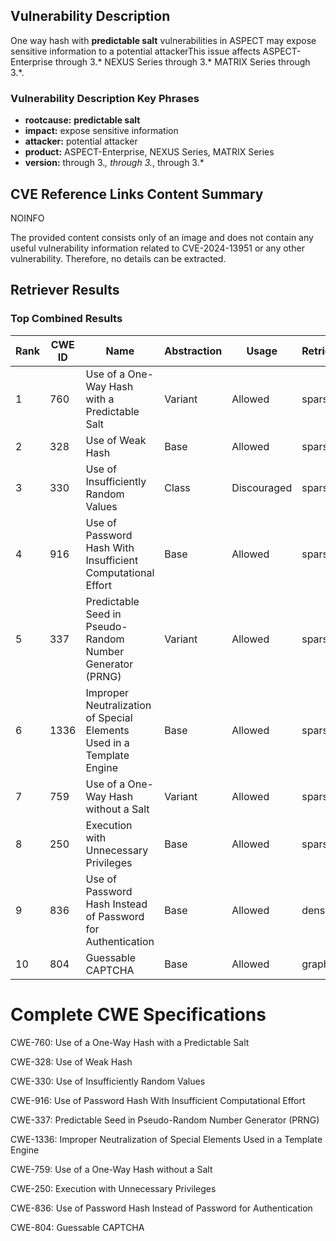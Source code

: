 ## Vulnerability Description
One way hash with **predictable salt** vulnerabilities in ASPECT may expose sensitive information to a potential attackerThis issue affects ASPECT-Enterprise through 3.* NEXUS Series through 3.* MATRIX Series through 3.*.

### Vulnerability Description Key Phrases
- **rootcause:** **predictable salt**
- **impact:** expose sensitive information
- **attacker:** potential attacker
- **product:** ASPECT-Enterprise, NEXUS Series, MATRIX Series
- **version:** through 3.*, through 3.*, through 3.*

## CVE Reference Links Content Summary
NOINFO

The provided content consists only of an image and does not contain any useful vulnerability information related to CVE-2024-13951 or any other vulnerability. Therefore, no details can be extracted.

## Retriever Results

### Top Combined Results

| Rank | CWE ID | Name | Abstraction | Usage  | Retrievers | Individual Scores |
|------|--------|------|-------------|-------|------------|-------------------|
| 1 | 760 | Use of a One-Way Hash with a Predictable Salt | Variant | Allowed | sparse | 0.177 |
| 2 | 328 | Use of Weak Hash | Base | Allowed | sparse | 0.152 |
| 3 | 330 | Use of Insufficiently Random Values | Class | Discouraged | sparse | 0.151 |
| 4 | 916 | Use of Password Hash With Insufficient Computational Effort | Base | Allowed | sparse | 0.150 |
| 5 | 337 | Predictable Seed in Pseudo-Random Number Generator (PRNG) | Variant | Allowed | sparse | 0.142 |
| 6 | 1336 | Improper Neutralization of Special Elements Used in a Template Engine | Base | Allowed | sparse | 0.135 |
| 7 | 759 | Use of a One-Way Hash without a Salt | Variant | Allowed | sparse | 0.133 |
| 8 | 250 | Execution with Unnecessary Privileges | Base | Allowed | sparse | 0.132 |
| 9 | 836 | Use of Password Hash Instead of Password for Authentication | Base | Allowed | dense | 0.577 |
| 10 | 804 | Guessable CAPTCHA | Base | Allowed | graph | 0.002 |



# Complete CWE Specifications

CWE-760: Use of a One-Way Hash with a Predictable Salt

CWE-328: Use of Weak Hash

CWE-330: Use of Insufficiently Random Values

CWE-916: Use of Password Hash With Insufficient Computational Effort

CWE-337: Predictable Seed in Pseudo-Random Number Generator (PRNG)

CWE-1336: Improper Neutralization of Special Elements Used in a Template Engine

CWE-759: Use of a One-Way Hash without a Salt

CWE-250: Execution with Unnecessary Privileges

CWE-836: Use of Password Hash Instead of Password for Authentication

CWE-804: Guessable CAPTCHA